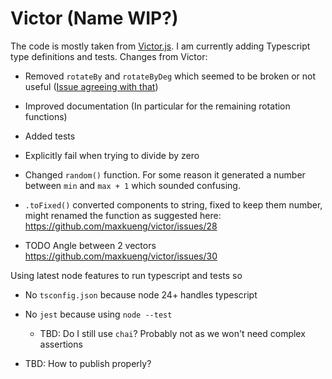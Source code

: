 # Victor (Name WIP?)

The code is mostly taken from [Victor.js](https://www.npmjs.com/package/victor). I am currently adding Typescript type definitions and tests.
Changes from Victor:

- Removed `rotateBy` and `rotateByDeg` which seemed to be broken or not useful ([Issue agreeing with that](https://github.com/maxkueng/victor/issues/37))
- Improved documentation (In particular for the remaining rotation functions)
- Added tests
- Explicitly fail when trying to divide by zero
- Changed `random()` function. For some reason it generated a number between `min` and `max + 1` which sounded confusing.

- `.toFixed()` converted components to string, fixed to keep them number, might renamed the function as suggested here: https://github.com/maxkueng/victor/issues/28
- TODO Angle between 2 vectors https://github.com/maxkueng/victor/issues/30

Using latest node features to run typescript and tests so

- No `tsconfig.json` because node 24+ handles typescript
- No `jest` because using `node --test`
    - TBD: Do I still use `chai`? Probably not as we won't need complex assertions

- TBD: How to publish properly?

